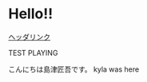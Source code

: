 ﻿<h1>Hello!!</h1>
<p><a href="https://github.com/yusuke-tamaki-2306/first_repo">ヘッダリンク</a></p>

<p>TEST PLAYING</p>

こんにちは島津匠吾です。
kyla was here
